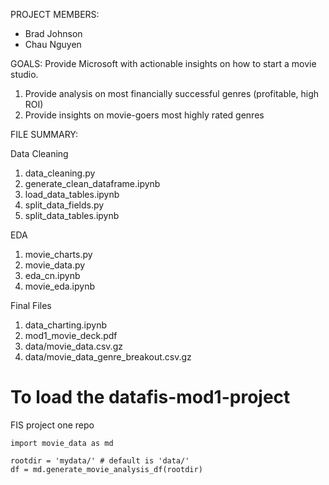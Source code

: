 PROJECT MEMBERS:
- Brad Johnson
- Chau Nguyen

GOALS:
Provide Microsoft with actionable insights on how to start a movie studio.
1. Provide analysis on most financially successful genres (profitable, high ROI)
2. Provide insights on movie-goers most highly rated genres

FILE SUMMARY:

Data Cleaning
1. data_cleaning.py
2. generate_clean_dataframe.ipynb
3. load_data_tables.ipynb
4. split_data_fields.py
5. split_data_tables.ipynb

EDA
1. movie_charts.py
2. movie_data.py
3. eda_cn.ipynb
4. movie_eda.ipynb

Final Files
1. data_charting.ipynb
2. mod1_movie_deck.pdf
3. data/movie_data.csv.gz
4. data/movie_data_genre_breakout.csv.gz

# To load the datafis-mod1-project
FIS project one repo

```
import movie_data as md

rootdir = 'mydata/' # default is 'data/'
df = md.generate_movie_analysis_df(rootdir)
